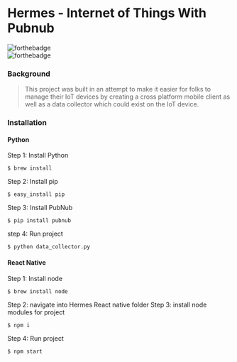 # Hermes - Internet of Things With Pubnub

 ![forthebadge](https://forthebadge.com/images/badges/made-with-javascript.svg)   
	 ![forthebadge](https://forthebadge.com/images/badges/made-with-python.svg)

### Background
> This project was built in an attempt to make it easier for folks to manage their IoT devices by creating a cross platform mobile client as well as a data collector which could exist on the IoT device.
### Installation
#### Python
Step 1: Install Python

    $ brew install
Step 2: Install pip

	$ easy_install pip
Step 3: Install PubNub

	$ pip install pubnub
step 4: Run project 

	$ python data_collector.py

#### React Native
Step 1: Install node

	$ brew install node
Step 2: navigate into Hermes React native folder
Step 3: install node modules for project

	$ npm i
Step 4: Run project

	$ npm start
